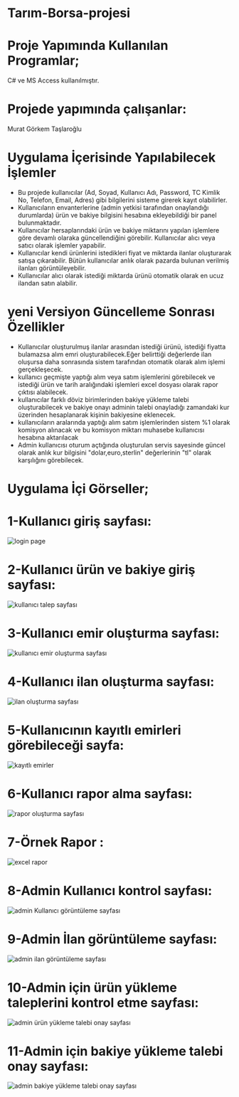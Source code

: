 # Tarım-Borsa-projesi


# Proje Yapımında Kullanılan Programlar;
C# ve MS Access kullanılmıştır.

# Projede yapımında çalışanlar:
Murat Görkem Taşlaroğlu

# Uygulama İçerisinde Yapılabilecek İşlemler
- Bu projede kullanıcılar (Ad, Soyad, Kullanıcı Adı, Password, TC Kimlik No, Telefon, Email, Adres) gibi bilgilerini sisteme girerek kayıt olabilirler.
- Kullanıcıların envanterlerine (admin yetkisi tarafından onaylandığı durumlarda) ürün ve bakiye bilgisini hesabına ekleyebildiği bir panel bulunmaktadır.
- Kullanıcılar hersaplarındaki ürün ve bakiye miktarını yapılan işlemlere göre devamlı olaraka güncellendiğini görebilir.
Kullanıcılar alıcı veya satıcı olarak işlemler yapabilir.
- Kullanıcılar kendi ürünlerini  istedikleri fiyat ve miktarda ilanlar oluşturarak satışa çıkarabilir.
Bütün kullanıcılar anlık olarak pazarda bulunan verilmiş ilanları görüntüleyebilir.
- Kullanıcılar alıcı olarak istediği miktarda ürünü otomatik olarak en ucuz ilandan satın alabilir.

# yeni Versiyon Güncelleme Sonrası Özellikler
- Kullanıcılar oluşturulmuş ilanlar arasından istediği ürünü, istediği fiyatta bulamazsa alım emri oluşturabilecek.Eğer belirttiği değerlerde ilan oluşursa daha sonrasında sistem tarafından otomatik olarak alım işlemi gerçekleşecek.
- kullanıcı geçmişte yaptığı alım veya satım işlemlerini görebilecek ve istediği ürün ve tarih aralığındaki işlemleri excel dosyası olarak rapor çıktısı alabilecek.
- kullanıcılar farklı döviz birimlerinden bakiye yükleme talebi oluşturabilecek ve bakiye onayı adminin talebi onayladığı zamandaki kur üzerinden hesaplanarak kişinin bakiyesine eklenecek.
- kullanıcıların aralarında yaptığı alım satım işlemlerinden sistem %1 olarak komisyon alınacak ve bu komisyon miktarı muhasebe kullanıcısı hesabına aktarılacak
- Admin kullanıcısı oturum açtığında oluşturulan servis sayesinde güncel olarak anlık kur bilgisini "dolar,euro,sterlin" değerlerinin "tl" olarak karşılığını görebilecek.

# Uygulama İçi Görseller;

# 1-Kullanıcı giriş sayfası:

![login page](https://user-images.githubusercontent.com/84309668/181712208-97853b91-1b79-4ebb-ab74-7a121e69d3e2.PNG)
 
# 2-Kullanıcı ürün ve bakiye giriş sayfası:
![kullanıcı talep sayfası](https://user-images.githubusercontent.com/84309668/181713022-30b0893e-31be-4869-a5f9-51fb4f32ae2c.PNG)

# 3-Kullanıcı emir oluşturma sayfası:
![kullanıcı emir oluşturma sayfası](https://user-images.githubusercontent.com/84309668/181713231-30f30eec-6b86-415d-a4cf-e2af7ad7f86c.PNG)

# 4-Kullanıcı ilan oluşturma sayfası:
![ilan oluşturma sayfası](https://user-images.githubusercontent.com/84309668/181713505-71103838-ff4d-4270-8b04-3097b4cb6830.PNG)

# 5-Kullanıcının kayıtlı emirleri görebileceği sayfa:
![kayıtlı emirler](https://user-images.githubusercontent.com/84309668/181714189-33e23aba-7784-4734-8bde-4c63879f8e2a.PNG)

# 6-Kullanıcı rapor alma sayfası:
![rapor oluşturma sayfası](https://user-images.githubusercontent.com/84309668/181714411-d64b041c-e248-45c6-8d06-f2624dfef34d.PNG)

# 7-Örnek Rapor :
![excel rapor](https://user-images.githubusercontent.com/84309668/181714668-474bce46-2af2-48c5-9096-62bf245cb78a.PNG)

# 8-Admin Kullanıcı kontrol sayfası:
![admin Kullanıcı görüntüleme sayfası](https://user-images.githubusercontent.com/84309668/181714976-32362e1b-5b55-498f-9ef0-7c4c62ce6f3d.PNG)

# 9-Admin İlan görüntüleme sayfası:
![admin ilan görüntüleme sayfası](https://user-images.githubusercontent.com/84309668/181715167-7ec0e4f2-55e8-40e1-a8cf-55fdab2d79ac.PNG)

# 10-Admin için ürün yükleme taleplerini kontrol etme sayfası:
![admin ürün yükleme talebi onay sayfası](https://user-images.githubusercontent.com/84309668/181715461-46d829f9-c1f6-49ef-9d26-6401c6403d37.PNG)

# 11-Admin için bakiye yükleme talebi onay sayfası:
![admin bakiye yükleme talebi onay sayfası](https://user-images.githubusercontent.com/84309668/181715653-8871eda2-8232-41ce-ba70-0ad644b3c620.PNG)

